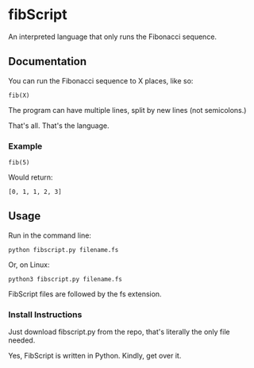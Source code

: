 # fibScript
An interpreted language that only runs the Fibonacci sequence.

## Documentation
You can run the Fibonacci sequence to X places, like so:
```
fib(X)
```
The program can have multiple lines, split by new lines (not semicolons.)

That's all. That's the language.
### Example
```
fib(5)
```
Would return:
```
[0, 1, 1, 2, 3]
```
## Usage
Run in the command line:
```
python fibscript.py filename.fs
```
Or, on Linux:
```
python3 fibscript.py filename.fs
```
FibScript files are followed by the fs extension.

### Install Instructions
Just download fibscript.py from the repo, that's literally the only file needed.

Yes, FibScript is written in Python. Kindly, get over it.
